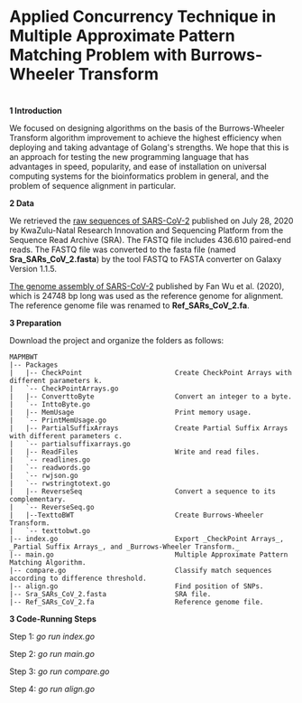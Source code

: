 # Applied Concurrency Technique in Multiple Approximate Pattern Matching Problem with Burrows-Wheeler Transform
#
**1 Introduction**

We focused on designing algorithms on the basis of the Burrows-Wheeler Transform algorithm improvement to achieve the highest efficiency when deploying and taking advantage of Golang's strengths. We hope that this is an approach for testing the new programming language that has advantages in speed, popularity, and ease of installation on universal computing systems for the bioinformatics problem in general, and the problem of sequence alignment in particular.

**2 Data**

We retrieved the [raw sequences of SARS-CoV-2](https://sra-pub-sars-cov2.s3.amazonaws.com/sra-src/SRR12338312/KPCOVID-345_S81_L001_R1_001.fastq.gz.1) published on July 28, 2020 by KwaZulu-Natal Research Innovation and Sequencing Platform from the Sequence Read Archive (SRA). The FASTQ file includes 436.610 paired-end reads. The FASTQ file  was converted to the fasta file (named **Sra_SARs_CoV_2.fasta**) by the tool FASTQ to FASTA converter on Galaxy Version 1.1.5.

[The genome assembly of SARS-CoV-2](https://www.ncbi.nlm.nih.gov/nuccore/NC_045512.2) published by Fan Wu et al. (2020), which is 24748 bp long was used as the reference genome for alignment. The reference genome file was renamed to **Ref_SARs_CoV_2.fa**.

**3 Preparation**

Download the project and organize the folders as follows:
```
MAPMBWT
|-- Packages            
|   |-- CheckPoint                       Create CheckPoint Arrays with different parameters k.
|   `-- CheckPointArrays.go      
|   |-- ConverttoByte                    Convert an integer to a byte.
|   `-- InttoByte.go
|   |-- MemUsage                         Print memory usage.
|   `-- PrintMemUsage.go
|   |-- PartialSuffixArrays              Create Partial Suffix Arrays with different parameters c.
|   `-- partialsuffixarrays.go
|   |-- ReadFiles                        Write and read files.
|   `-- readlines.go
|   `-- readwords.go
|   `-- rwjson.go
|   `-- rwstringtotext.go
|   |-- ReverseSeq                       Convert a sequence to its complementary. 
|   `-- ReverseSeq.go
|   |--TexttoBWT                         Create Burrows-Wheeler Transform.
|   `-- texttobwt.go
|-- index.go                             Export _CheckPoint Arrays_, _Partial Suffix Arrays_, and _Burrows-Wheeler Transform._
|-- main.go                              Multiple Approximate Pattern Matching Algorithm.
|-- compare.go                           Classify match sequences according to difference threshold.
|-- align.go                             Find position of SNPs.
|-- Sra_SARs_CoV_2.fasta                 SRA file.
|-- Ref_SARs_CoV_2.fa                    Reference genome file.

```

**3 Code-Running Steps**

Step 1: _go run index.go_

Step 2: _go run main.go_

Step 3: _go run compare.go_

Step 4: _go run align.go_
